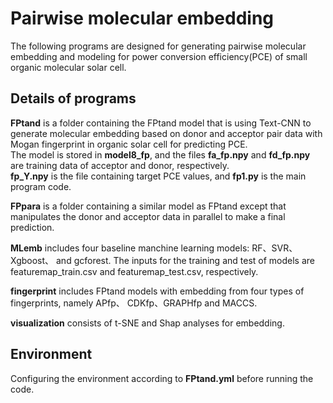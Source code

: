 <h1>Pairwise molecular embedding</h1>  
The following programs are designed for generating pairwise molecular embedding and modeling for power conversion efficiency(PCE) of small organic molecular solar cell.
 
## Details of programs
**FPtand** is a folder containing the FPtand model that is using Text-CNN to generate molecular embedding based on donor and acceptor pair data with Mogan fingerprint in organic solar cell for predicting PCE. 
<br>The model is stored in **model8_fp**, and the files **fa_fp.npy** and **fd_fp.npy** are training data of acceptor and donor, respectively.
<br>**fp_Y.npy** is the file containing target PCE values, and **fp1.py** is the main program code.

**FPpara** is a folder containing a similar model as FPtand except that manipulates the donor and acceptor data in parallel to make a final prediction.

**MLemb** includes  four baseline manchine learning models: RF、SVR、Xgboost、 and gcforest. The inputs for the training and test of models are featuremap_train.csv and featuremap_test.csv, respectively.

**fingerprint** includes FPtand models with embedding from four types of fingerprints, namely APfp、 CDKfp、GRAPHfp and MACCS. 

**visualization** consists of  t-SNE and Shap analyses for embedding. 

## Environment
Configuring the environment according to **FPtand.yml** before running the code.
